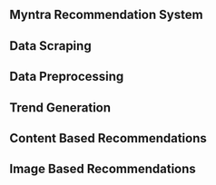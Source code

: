 ## Myntra Recommendation System

## Data Scraping

## Data Preprocessing

## Trend Generation

## Content Based Recommendations

## Image Based Recommendations
